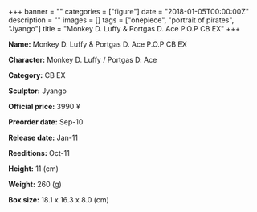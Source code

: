 +++
banner = ""
categories = ["figure"]
date = "2018-01-05T00:00:00Z"
description = ""
images = []
tags = ["onepiece", "portrait of pirates", "Jyango"]
title = "Monkey D. Luffy &amp; Portgas D. Ace P.O.P CB EX"
+++

**Name:** Monkey D. Luffy &amp; Portgas D. Ace P.O.P CB EX

**Character:** Monkey D. Luffy / Portgas D. Ace

**Category:** CB  EX 

**Sculptor:** Jyango

**Official price:** 3990 ¥

**Preorder date:** Sep-10

**Release date:** Jan-11

**Reeditions:** Oct-11

**Height:** 11 (cm)

**Weight:** 260 (g)

**Box size:** 18.1 x 16.3 x 8.0 (cm)




